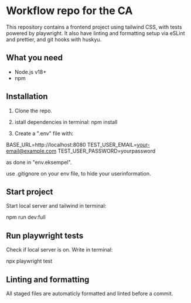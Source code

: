 # Workflow repo for the CA

This repository contains a frontend project using tailwind CSS, with tests powered by playwright. It also have linting and formatting setup via eSLint and prettier, and git hooks with huskyu.

## What you need

- Node.js v18+
- npm

## Installation

1. Clone the repo.

2. istall dependencies in terminal: npm install

3. Create a ".env" file with:

BASE_URL=http://localhost:8080
TEST_USER_EMAIL=your-email@example.com
TEST_USER_PASSWORD=yourpassword

as done in "env.eksempel".

use .gitignore on your env file, to hide your userinformation.

## Start project

Start local server and tailwind in terminal:

npm run dev:full

## Run playwright tests

Check if local server is on. Write in terminal:

npx playwright test

## Linting and formatting

All staged files are automaticly formatted and linted before a commit.
